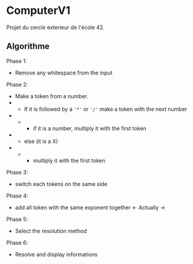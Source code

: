 # ComputerV1

Projet du cercle exterieur de l'école 42.

## Algorithme

Phase 1:
- Remove any whitespace from the input

Phase 2:
- Make a token from a number.
- - If it is followed by a `'*'` or `'/'` make a token with the next number
- - - if it is a number, multiply it with the first token
- - else (it is a X)
- - - multiply it with the first token

Phase 3:
- switch each tokens on the same side

Phase 4:
- add all token with the same exponent together <- Actually ->

Phase 5:
- Select the resolution method

Phase 6:
- Resolve and display informations